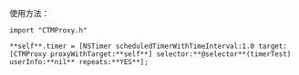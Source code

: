 使用方法：

`import "CTMProxy.h"`

`**self**.timer = [NSTimer scheduledTimerWithTimeInterval:1.0 target:[CTMProxy proxyWithTarget:**self**] selector:**@selector**(timerTest) userInfo:**nil** repeats:**YES**];`

